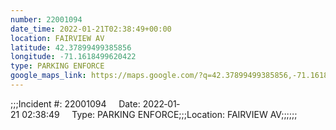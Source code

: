 ```yaml
---
number: 22001094
date_time: 2022-01-21T02:38:49+00:00
location: FAIRVIEW AV
latitude: 42.37899499385856
longitude: -71.1618499620422
type: PARKING ENFORCE
google_maps_link: https://maps.google.com/?q=42.37899499385856,-71.1618499620422
---
```


;;;Incident #: 22001094     Date: 2022‐01‐21 02:38:49     Type: PARKING ENFORCE;;;Location: FAIRVIEW AV;;;;;;
